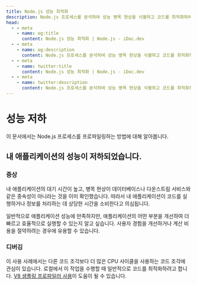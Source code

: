 ```yaml
---
title: Node.js 성능 최적화
description: Node.js 프로세스를 분석하여 성능 병목 현상을 식별하고 코드를 최적화하여 효율성과 사용자 경험을 개선하는 방법에 대해 알아보세요.
head:
  - - meta
    - name: og:title
      content: Node.js 성능 최적화 | Node.js - iDoc.dev
  - - meta
    - name: og:description
      content: Node.js 프로세스를 분석하여 성능 병목 현상을 식별하고 코드를 최적화하여 효율성과 사용자 경험을 개선하는 방법에 대해 알아보세요.
  - - meta
    - name: twitter:title
      content: Node.js 성능 최적화 | Node.js - iDoc.dev
  - - meta
    - name: twitter:description
      content: Node.js 프로세스를 분석하여 성능 병목 현상을 식별하고 코드를 최적화하여 효율성과 사용자 경험을 개선하는 방법에 대해 알아보세요.
---
```



# 성능 저하
이 문서에서는 Node.js 프로세스를 프로파일링하는 방법에 대해 알아봅니다.

## 내 애플리케이션의 성능이 저하되었습니다.

### 증상

내 애플리케이션의 대기 시간이 높고, 병목 현상이 데이터베이스나 다운스트림 서비스와 같은 종속성이 아니라는 것을 이미 확인했습니다. 따라서 내 애플리케이션이 코드를 실행하거나 정보를 처리하는 데 상당한 시간을 소비한다고 의심됩니다.

일반적으로 애플리케이션 성능에 만족하지만, 애플리케이션의 어떤 부분을 개선하여 더 빠르고 효율적으로 실행할 수 있는지 알고 싶습니다. 사용자 경험을 개선하거나 계산 비용을 절약하려는 경우에 유용할 수 있습니다.

### 디버깅
이 사용 사례에서는 다른 코드 조각보다 더 많은 CPU 사이클을 사용하는 코드 조각에 관심이 있습니다. 로컬에서 이 작업을 수행할 때 일반적으로 코드를 최적화하려고 합니다. [V8 샘플링 프로파일러 사용](/ko/nodejs/guide/profiling-nodejs-applications)이 도움이 될 수 있습니다.

